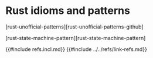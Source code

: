 # Rust idioms and patterns

[rust-unofficial-patterns][rust-unofficial-patterns-github]

[rust-state-machine-pattern][rust-state-machine-pattern]

{{#include refs.incl.md}}
{{#include ../../refs/link-refs.md}}

<div class="hidden">
</div>
